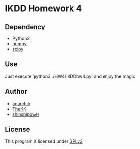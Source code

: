 IKDD Homework 4
===============

Dependency
-------
* Python3
* [numpy](http://www.numpy.org/)
* [scipy](http://www.scipy.org/)

Use
-----
Just execute 'python3 ./HW4/IKDDhw4.py' and enjoy the magic

Author
------
* [anarchih](https://github.com/anarchih)
* [TheKK](https://github.com/thekk)
* [shinshipower](https://github.com/shinshipower)

License
-------
This program is licensed under [GPLv3](http://www.gnu.org/licenses/gpl-3.0.html)

